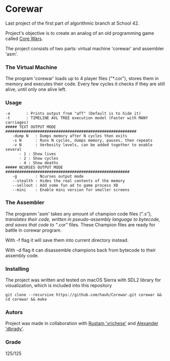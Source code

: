 # Corewar

Last project of the first part of algorithmic branch at School 42.

Project's objective is to create an analog of an old programming game called [Core Wars](https://en.wikipedia.org/wiki/Core_War).

The project consists of two parts: virtual machine 'corewar' and assembler 'asm'.

### The Virtual Machine

The program 'corewar' loads up to 4 player files ("*.cor"), stores them in memory and executes their code. Every few cycles it checks if they are still alive, until only one alive left.

### Usage

```
-a       : Prints output from "aff" (Default is to hide it)
-t       : TIMELINE AVL TREE execution model (Faster with MANY carriages)
##### TEXT OUTPUT MODE #########################################################
   -dump N   : Dumps memory after N cycles then exits
   -s N      : Runs N cycles, dumps memory, pauses, then repeats
   -v N      : Verbosity levels, can be added together to enable several
   	  - 1 : Show lives
	  - 2 : Show cycles
	  - 4 : Show deaths
##### NCURSES OUTPUT MODE ######################################################
   -g        : Ncurses output mode
   --stealth : Hides the real contents of the memory
   --sellout : Add some fun ad to game process XD
   --mini    : Enable mini version for smaller screens
```

### The Assembler

The programm 'asm' takes any amount of champion code files ("*.s"), translates their code, written in pseudo-assembly language to bytecode, and saves that code to "*.cor" files. These Champion files are ready for battle in corewar program.

With -f flag it will save them into current directory instead.

With -d flag it can disassemble champions back from bytecode to their assembly code.

### Installing

The project was written and tested on macOS Sierra with SDL2 library for visualization, which is included into this repository

```
git clone --recursive https://github.com/hauh/Corewar.git corewar && cd corewar && make
```

### Autors

Project was made in collaboration with [Rustam 'vrichese'](https://github.com/AloySobek) and [Alexander 'dbrady'](https://github.com/hardworkingcomma).

### Grade

125/125
